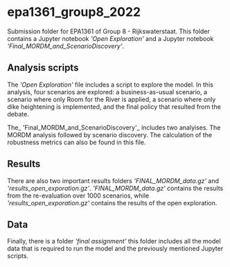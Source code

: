 # epa1361_group8_2022
Submission folder for EPA1361 of Group 8 - Rijkswaterstaat.
This folder contains a Jupyter notebook _'Open Exploration'_ and a Jupyter notebook _'Final_MORDM_and_ScenarioDiscovery'_.

## Analysis scripts
The _'Open Exploration'_ file includes a script to explore the model. In this analysis, four scenarios are explored: a business-as-usual scenario, a scenario where only Room for the River is applied, a scenario where only dike heightening is implemented, and the final policy that resulted from the debate. 

The_ 'Final_MORDM_and_ScenarioDiscovery'_ includes two analyises. The MORDM analysis followed by scenario discovery. The calculation of the robustness metrics can also be found in this file. 

## Results
There are also two important results folders _'FINAL_MORDM_data.gz'_ and _'results_open_exporation.gz'_.  _'FINAL_MORDM_data.gz'_ contains the results from the re-evaluation over 1000 scenarios, while _'results_open_exporation.gz'_ contains the results of the open exploration.

## Data 
Finally, there is a folder _'final assignment'_ this folder includes all the model data that is required to run the model and the previously mentioned Jupyter scripts. 




